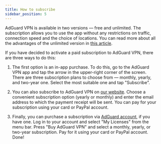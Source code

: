 ```yaml
---
title: How to subscribe
sidebar_position: 5
---
```


AdGuard VPN is available in two versions — free and unlimited. The subscription allows you to use the app without any restrictions on traffic, connection speed and the choice of locations. You can read more about all the advantages of the unlimited version in [this article](free-vs-unlimited.md).

If you have decided to activate a paid subscription to AdGuard VPN, there are three ways to do this:

1. The first option is an in-app purchase. To do this, go to the AdGuard VPN app and tap the arrow in the upper-right corner of the screen. There are three subscription plans to choose from — monthly, yearly, and two-year one. Select the most suitable one and tap "Subscribe".

2. You can also subscribe to AdGuard VPN on [our website](https://adguard-vpn.com/license.html). Choose a convenient subscription option (yearly or monthly) and enter the email address to which the payment receipt will be sent. You can pay for your subscription using your card or PayPal account.

3. Finally, you can purchase a subscription via [AdGuard account](https://my.adguard.com/main.html), if you have one. Log in to your account and select "My Licenses" from the menu bar. Press "Buy AdGuard VPN" and select a monthly, yearly, or two-year subscription. Pay for it using your card or PayPal account. Done!